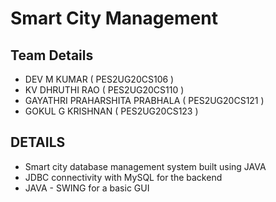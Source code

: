 # Smart City Management 
## Team Details
- DEV M KUMAR ( PES2UG20CS106 )
- KV DHRUTHI RAO ( PES2UG20CS110 )
- GAYATHRI PRAHARSHITA PRABHALA ( PES2UG20CS121 )
- GOKUL G KRISHNAN ( PES2UG20CS123 )

## DETAILS
- Smart city database management system built using JAVA
- JDBC connectivity with MySQL for the backend
- JAVA - SWING for a basic GUI



